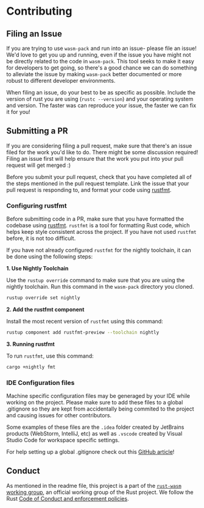 # Contributing

## Filing an Issue

If you are trying to use `wasm-pack` and run into an issue- please file an
issue! We'd love to get you up and running, even if the issue you have might
not be directly related to the code in `wasm-pack`. This tool seeks to make
it easy for developers to get going, so there's a good chance we can do
something to alleviate the issue by making `wasm-pack` better documented or
more robust to different developer environments.

When filing an issue, do your best to be as specific as possible. Include
the version of rust you are using (`rustc --version`) and your operating
system and version. The faster was can reproduce your issue, the faster we
can fix it for you!

## Submitting a PR

If you are considering filing a pull request, make sure that there's an issue
filed for the work you'd like to do. There might be some discussion required!
Filing an issue first will help ensure that the work you put into your pull
request will get merged :)

Before you submit your pull request, check that you have completed all of the
steps mentioned in the pull request template. Link the issue that your pull
request is responding to, and format your code using [rustfmt][rustfmt].

### Configuring rustfmt

Before submitting code in a PR, make sure that you have formatted the codebase
using [rustfmt][rustfmt]. `rustfmt` is a tool for formatting Rust code, which
helps keep style consistent across the project. If you have not used `rustfmt`
before, it is not too difficult.

If you have not already configured `rustfmt` for the
nightly toolchain, it can be done using the following steps:

**1. Use Nightly Toolchain**

Use the `rustup override` command to make sure that you are using the nightly
toolchain. Run this command in the `wasm-pack` directory you cloned.

```sh
rustup override set nightly
```

**2. Add the rustfmt component**

Install the most recent version of `rustfmt` using this command:

```sh
rustup component add rustfmt-preview --toolchain nightly
```

**3. Running rustfmt**

To run `rustfmt`, use this command:

```sh
cargo +nightly fmt
```

[rustfmt]: https://github.com/rust-lang-nursery/rustfmt

### IDE Configuration files
Machine specific configuration files may be generaged by your IDE while working on the project. Please make sure to add these files to a global .gitignore so they are kept from accidentally being commited to the project and causing issues for other contributors.

Some examples of these files are the `.idea` folder created by JetBrains products (WebStorm, IntelliJ, etc) as well as `.vscode` created by Visual Studio Code for workspace specific settings. 

For help setting up a global .gitignore check out this [GitHub article]!

[GitHub article]: https://help.github.com/articles/ignoring-files/#create-a-global-gitignore

## Conduct

As mentioned in the readme file, this project is a part of the [`rust-wasm` working group],
an official working group of the Rust project. We follow the Rust [Code of Conduct and enforcement policies].

[`rust-wasm` working group]: https://github.com/rustwasm/team
[Code of Conduct and enforcement policies]: CODE_OF_CONDUCT.md
